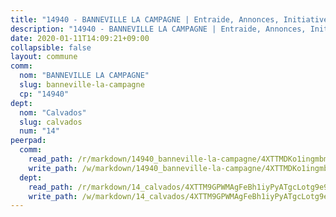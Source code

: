 ```yaml
---
title: "14940 - BANNEVILLE LA CAMPAGNE | Entraide, Annonces, Initiatives"
description: "14940 - BANNEVILLE LA CAMPAGNE | Entraide, Annonces, Initiatives"
date: 2020-01-11T14:09:21+09:00
collapsible: false
layout: commune
comm:
  nom: "BANNEVILLE LA CAMPAGNE"
  slug: banneville-la-campagne
  cp: "14940"
dept:
  nom: "Calvados"
  slug: calvados
  num: "14"
peerpad:
  comm:
    read_path: /r/markdown/14940_banneville-la-campagne/4XTTMDKo1ingmbmZCMxXGNs9Ra1Ln7WpeMcKHUCXZQEyfThQv
    write_path: /w/markdown/14940_banneville-la-campagne/4XTTMDKo1ingmbmZCMxXGNs9Ra1Ln7WpeMcKHUCXZQEyfThQv-K3TgU4hZUFWbPp5dfdwKA62eWzU5MguQczYnhWQt4Fv1CCX5cheCpYy5AJEnUb5cb5Ewg7vNdNUpvymSkmT85815vFiFpPGtN7gq59mCjdyEjyhPdXhFbCouTtpZNvzx4hhxUwsg
  dept:
    read_path: /r/markdown/14_calvados/4XTTM9GPWMAgFeBh1iyPyATgcLotg9e9APJpQBEyY3RZiUwJ6
    write_path: /w/markdown/14_calvados/4XTTM9GPWMAgFeBh1iyPyATgcLotg9e9APJpQBEyY3RZiUwJ6-K3TgUXWJAT2cYJ9ZstQphkkm2za8um5GwwXsivqaDFTgbhMDcHaRXnT3h69szAqCyvWcFfDim5fkwc6CXdUtyvPpirbD1TPAb6xCxpPN6dR3zzDRe29YehQYbhZdjvZYkgztJYvi
---
```


